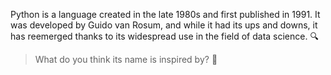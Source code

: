 Python is a language created in the late 1980s and first published in 1991. It was developed by Guido van Rosum, and while it had its ups and downs, it has reemerged thanks to its widespread use in the field of data science. :mag:

> What do you think its name is inspired by? :thinking: